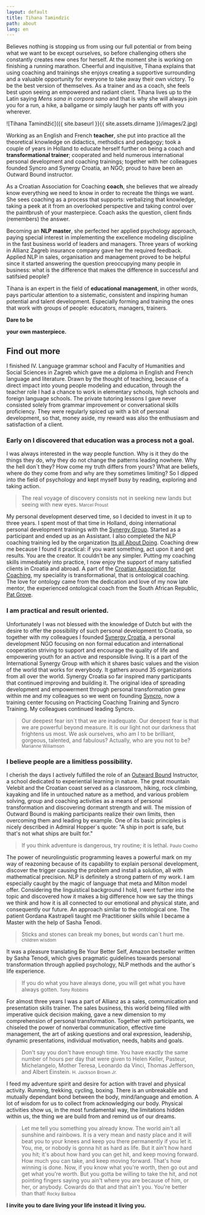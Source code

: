 ```yaml
---
layout: default
title: Tihana Tamindzic
path: about
lang: en
---
```




Believes nothing is stopping us from using our full potential or from being what we want to be except ourselves, so before challenging others she constantly creates new ones for herself. At the moment she is working on finishing a running marathon. Cheerful and inquisitive, Tihana explains that using coaching and trainings she enjoys creating a supportive surrounding and a valuable opportunity for everyone to take away their own victory. To be the best version of themselves. As a trainer and as a coach, she feels best upon seeing an empowered and radiant client. Tihana lives up to the Latin saying _Mens sana in corpora sano_ and that is why she will always join you for a run, a hike, a ballgame or simply laugh her pants off with you wherever.

![Tihana Tamindžić]({{ site.baseurl }}{{ site.assets.dirname }}/images/2.jpg)

Working as an English and French **teacher**, she put into practice all the theoretical knowledge on didactics, methodics and pedagogy; took a couple of years in Holland to educate herself further on being a coach and **transformational trainer**; cooperated and held numerous international personal development and coaching trainings;  together with her colleagues founded Syncro and Synergy Croatia, an NGO; proud to have been an Outward Bound instructor.

As a Croatian Association for Coaching **coach**, she believes that we already know everything we need to know in order to recreate the things we want. She sees coaching as a process that supports:  verbalizing that knowledge, taking a peek at it from an overlooked  perspective and taking control over the paintbrush of your masterpiece. Coach asks the question, client finds (remembers) the answer.

Becoming an **NLP master**, she perfected her applied psychology approach, paying special interest in implementing the excellence modeling discipline in the fast business world of leaders and managers. Three years of working in Allianz Zagreb insurance company gave her the required feedback. Applied NLP in sales, organisation and management proved to be helpful since it started answering the question preoccupying many people in business: what is the difference that makes the difference in successful and satifsied people?

Tihana is an expert in the field of **educational management**, in other words, pays particular attention to a sistematic, consistent and inspiring human potential and talent development. Especially forming and training the ones that work with groups of people: educators, managers, trainers.


**Dare to be**

**your own masterpiece.**

## Find out more

I finished IV. Language grammar school and Faculty of Humanities and Social Sciences in Zagreb which gave me a diploma in English and French language and literature. Drawn by the thought of teaching,  because of a direct impact into young people modeling and education, through the teacher role I had a chance to work in elementary schools, high schools and foreign language schools. The private tutoring lessons I gave never consisted solely from grammar improvement or conversational skills proficiency. They were regularly spiced up with a bit of personal development, so that, money aside, my reward was also the enthusiasm and satisfaction of a client.

 ### Early on I discovered that education was a process not a goal.
 
I was always interested in the way people function. Why is it they do the things they do, why they do not change the patterns leading nowhere. Why the hell don`t they? How come my truth differs from yours? What are beliefs, where do they come from and why are they sometimes limiting? So I dipped into the field of psychology and kept myself busy by reading, exploring and taking action.

> The real voyage of discovery consists not in seeking new lands but seeing with new eyes. <small>Marcel Proust</small>

My personal development deserved time, so I decided to invest in it up to three years. I spent most of that time in Holland, doing international personal development trainings with the [Synergy Group](http://www.s-gr.com). Started as a participant and ended up as an Assistant. I also completed the NLP coaching training led by the organization [Its all About Doing](http://www.itsallaboutdoing.nl). Coaching drew me because I found it practical: if you want something, act upon it and get results. You are the creator. It couldn’t be any simpler. Putting my coaching skills immediately into practice, I now enjoy the support of many satisfied clients in Croatia and abroad. A part of the  [Croatian Association for Coaching](http://www.hr-coaching.hr), my speciality is transformational, that is ontological coaching. The love for ontology came from the dedication and love of my now late mentor, the experienced ontological coach from the South African Republic, [Pat Grove](www.trans4tech.wordpress.com/).

### I am practical and result oriented.

Unfortunately I was not blessed with the knowledge of Dutch but with the desire to offer the possibility of such personal development to Croatia, so together with my colleagues I founded [Synergy Croatia](http://www.synergy-croatia.com), a personal development NGO focusing on non formal education and international cooperation striving to support and encourage the quality of life and empowering youth for an active and responsible living. It is a part of the International Synergy Group with which it shares basic values and the vision of the world that works for everybody. It gathers around 35 organizations from all over the world. Synergy Croatia so far inspired many participants that continued improving and building it. The original idea of spreading development and empowerment through personal transformation grew within me and my colleagues so we went on founding [Syncro](http://www.syncro.hr), now a training center focusing on Practicing Coaching Training and Syncro Training. My colleagues continued leading Syncro.


> Our deepest fear isn`t that we are inadequate.
Our deepest fear is that we are powerful beyond measure.
It is our light not our darkness that frightens us most. 
We ask ourselves, who am I to be brilliant, gorgeous, talented, and fabulous? Actually, who are you not to be? <small>Marianne Wiliamson</small>

### I believe people are a limitless possibility.

I cherish the days I actively fulfilled the role of an [Outward Bound](http://www.outwardbound.hr) Instructor, a school dedicated to experiential learning in nature. The great mountain Velebit and the Croatian coast served as a classroom, hiking, rock climbing, kayaking and life in untouched nature as a method, and various problem solving, group and coaching activities as a means of personal transformation and discovering dormant strength and will. The mission of Outward Bound is making participants realize their own limits, then overcoming them and leading by example. One of its basic principles is nicely described in Admiral Hopper`s quote: "A ship in port is safe, but that's not what ships are built for."

> If you think adventure is dangerous, try routine; it is lethal. <small>Paulo Coelho</small>

The power of neurolinguistic programming leaves a powerful mark on my way of reazoning because of its capability to explain personal development, discover the trigger causing the problem and install a solution, all with mathematical precision. NLP is definitely a strong pattern of my work. I am especially caught by the magic of language that meta and Milton model offer. Considering the linguistical background I hold, I went further into the topic and discovered how it makes a big difference how we say the things we think and how it is all connected to our emotional and physical state, and consequently our future. An approach similar to the ontological one. The patient Gordana Kastrapeli taught me Practitioner skills while I became a Master with the help of Sasha Tenodi.

> Sticks and stones can break my bones, but words can`t hurt me. <small>children wisdom</small>

It was a pleasure translating Be Your Better Self, Amazon bestseller written by Sasha Tenodi, which gives pragmatic guidelines towards personal transformation through applied psychology, NLP methods and the author`s life experience.

> If you do what you have always done, you will get what you have always gotten. <small>Tony Robbins</small>

For almost three years I was a part of Allianz as a sales, communication and presentation skills trainer. The sales business, this world being filled with imperative quick decision making, gave a new dimension to my comprehension of personal transformation. Together with participants, we chiseled the power of nonverbal communication, effective time management, the art of asking questions and oral expression, leadership, dynamic presentations, individual motivation, needs, habits and goals.

> Don't say you don't have enough time. You have exactly the same number of hours per day that were given to Helen Keller, Pasteur, Michelangelo, Mother Teresa, Leonardo da Vinci, Thomas Jefferson, and Albert Einstein. <small>H. Jackson Brown Jr.</small>

I feed my adventure spirit and desire for action with travel and physical activity. Running, trekking, cycling, boxing. There is an unbreakable and mutually dependant bond between the body, mind/language and emotion. A lot of wisdom for us to collect from acknowledging our body. Physical activities show us, in the most fundamental way, the limitations hidden within us, the thing we are build from and remind us of our dreams.

>Let me tell you something you already know. The world ain't all sunshine and rainbows. It is a very mean and nasty place and it will beat you to your knees and keep you there permanently if you let it. You, me, or nobody is gonna hit as hard as life. But it ain't how hard you hit; it's about how hard you can get hit, and keep moving forward. How much you can take, and keep moving forward. That's how winning is done. Now, if you know what you're worth, then go out and get what you're worth. But you gotta be willing to take the hit, and not pointing fingers saying you ain't where you are because of him, or her, or anybody. Cowards do that and that ain't you. You're better than that! <small>Rocky Balboa</small>

**I invite you to dare living your life instead it living you.**
